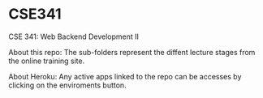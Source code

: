 # CSE341
CSE 341: Web Backend Development II

About this repo:
The sub-folders represent the diffent lecture stages from the online training site.

About Heroku:
Any active apps linked to the repo can be accesses by clicking on the enviroments button.
